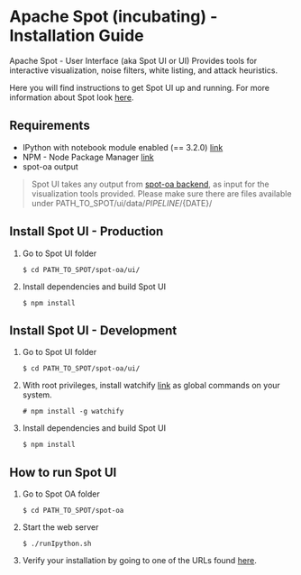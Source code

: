 # Apache Spot (incubating) - Installation Guide

Apache Spot - User Interface (aka Spot UI or UI) Provides tools for interactive visualization, noise filters, white listing, and attack heuristics.

Here you will find instructions to get Spot UI up and running. For more information about Spot look [here](../../).

## Requirements

- IPython with notebook module enabled (== 3.2.0) [link](https://ipython.org/ipython-doc/3/index.html)
- NPM - Node Package Manager [link](https://www.npmjs.com/)
- spot-oa output
> Spot UI takes any output from [spot-oa backend](../oa/), as input for the visualization tools provided. Please make sure there are files available under PATH_TO_SPOT/ui/data/${PIPELINE}/${DATE}/

## Install Spot UI - Production

1. Go to Spot UI folder

	`$ cd PATH_TO_SPOT/spot-oa/ui/`

2. Install dependencies and build Spot UI

	`$ npm install`

## Install Spot UI - Development

1. Go to Spot UI folder

	`$ cd PATH_TO_SPOT/spot-oa/ui/`

2. With root privileges, install watchify [link](https://www.npmjs.com/package/watchify) as global commands on your system.

	`# npm install -g watchify`

3. Install dependencies and build Spot UI

	`$ npm install`

## How to run Spot UI

1. Go to Spot OA folder

	`$ cd PATH_TO_SPOT/spot-oa`

2. Start the web server

	`$ ./runIpython.sh`

3. Verify your installation by going to one of the URLs found [here](https://github.com/Open-Network-Insight/open-network-insight/wiki/Suspicious%20Connects).
